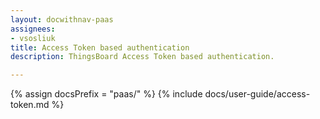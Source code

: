 ```yaml
---
layout: docwithnav-paas
assignees:
- vsosliuk
title: Access Token based authentication
description: ThingsBoard Access Token based authentication.

---
```


{% assign docsPrefix = "paas/" %}
{% include docs/user-guide/access-token.md %}
